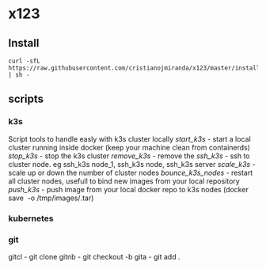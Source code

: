 # x123

## Install

```
curl -sfL https://raw.githubusercontent.com/cristianojmiranda/x123/master/install.sh | sh -
```

## scripts

### k3s

 Script tools to handle easly with k3s cluster locally
 *start_k3s* - start a local cluster running inside docker (keep your machine clean from containerds)
 *stop_k3s* - stop the k3s cluster
 *remove_k3s* - remove the
 *ssh_k3s* - ssh to cluster node. eg ssh_k3s node_1, ssh_k3s node, ssh_k3s server
 *scale_k3s* - scale up or down the number of cluster nodes 
 *bounce_k3s_nodes* - restart all cluster nodes, usefull to bind new images from your local repository
 *push_k3s* - push image from your local docker repo to k3s nodes (docker save <image> -o /tmp/images/<image>.tar)

### kubernetes

### git

gitcl - git clone
gitnb - git checkout -b <branch>
gita - git add .
